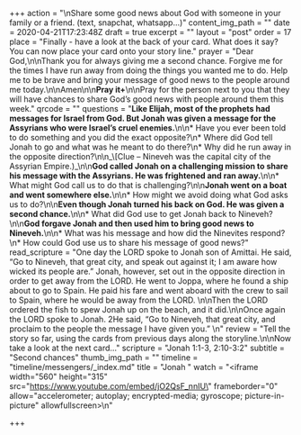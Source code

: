 +++
action = "\nShare some good news about God with someone in your family or a friend. (text, snapchat, whatsapp...)"
content_img_path = ""
date = 2020-04-21T17:23:48Z
draft = true
excerpt = ""
layout = "post"
order = 17
place = "Finally - have a look at the back of your card. What does it say? You can now place your card onto your story line."
prayer = "Dear God,\n\nThank you for always giving me a second chance. Forgive me for the times I have run away from doing the things you wanted me to do. Help me to be brave and bring your message of good news to the people around me today.\n\nAmen\n\n**Pray it+**\n\nPray for the person next to you that they will have chances to share God’s good news with people around them this week."
qrcode = ""
questions = "**Like Elijah, most of the prophets had messages for Israel from God. But Jonah was given a message for the Assyrians who were Israel’s cruel enemies.**\n\n* Have you ever been told to do something and you did the exact opposite?\n* Where did God tell Jonah to go and what was he meant to do there?\n* Why did he run away in the opposite direction?\n\n_\\[Clue – Nineveh was the capital city of the Assyrian Empire.)_\n\n**God called Jonah on a challenging mission to share his message with the Assyrians. He was frightened and ran away.**\n\n* What might God call us to do that is challenging?\n\n**Jonah went on a boat and went somewhere else.**\n\n* How might we avoid doing what God asks us to do?\n\n**Even though Jonah turned his back on God. He was given a second chance.**\n\n* What did God use to get Jonah back to Nineveh?\n\n**God forgave Jonah and then used him to bring good news to Nineveh.**\n\n* What was his message and how did the Ninevites respond?\n* How could God use us to share his message of good news?"
read_scripture = "One day the LORD spoke to Jonah son of Amittai. He said, “Go to Nineveh, that great city, and speak out against it; I am aware how wicked its people are.” Jonah, however, set out in the opposite direction in order to get away from the LORD. He went to Joppa, where he found a ship about to go to Spain. He paid his fare and went aboard with the crew to sail to Spain, where he would be away from the LORD. \n\nThen the LORD ordered the fish to spew Jonah up on the beach, and it did.\n\nOnce again the LORD spoke to Jonah. 2He said, “Go to Nineveh, that great city, and proclaim to the people the message I have given you.” \n"
review = "Tell the story so far, using the cards from previous days along the storyline.\n\nNow take a look at the next card…"
scripture = "Jonah 1:1-3, 2:10-3:2"
subtitle = "Second chances"
thumb_img_path = ""
timeline = "timeline/messengers/_index.md"
title = "Jonah "
watch = "<iframe width=\"560\" height=\"315\" src=\"https://www.youtube.com/embed/jO2QsF_nnIU\" frameborder=\"0\" allow=\"accelerometer; autoplay; encrypted-media; gyroscope; picture-in-picture\" allowfullscreen></iframe>\n"

+++
